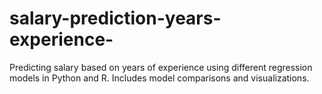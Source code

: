 # salary-prediction-years-experience-
Predicting salary based on years of experience using different regression models in Python and R. Includes model comparisons and visualizations.
